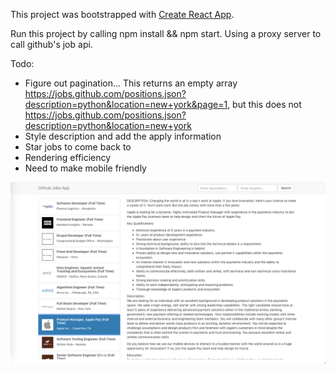 This project was bootstrapped with [Create React App](https://github.com/facebook/create-react-app).

Run this project by calling npm install && npm start.
Using a proxy server to call github's job api.

Todo:
  - Figure out pagination... This returns an empty array https://jobs.github.com/positions.json?description=python&location=new+york&page=1, but this does not https://jobs.github.com/positions.json?description=python&location=new+york
  - Style description and add the apply information
  - Star jobs to come back to
  - Rendering efficiency
  - Need to make mobile friendly
  
![Alt text](./ScreenShot.png?raw=true "Screen Shot")
